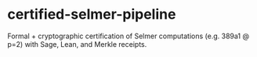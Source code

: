 # certified-selmer-pipeline
Formal + cryptographic certification of Selmer computations (e.g. 389a1 @ p=2) with Sage, Lean, and Merkle receipts.
